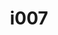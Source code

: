 ---
title: i007
text: When making decisions, do you
options:
  a: 
    text: Take time to think it through on your own 
    dimension: I
  b:
    text: Prefer sounding out your thoughts with others
    dimension: E
---